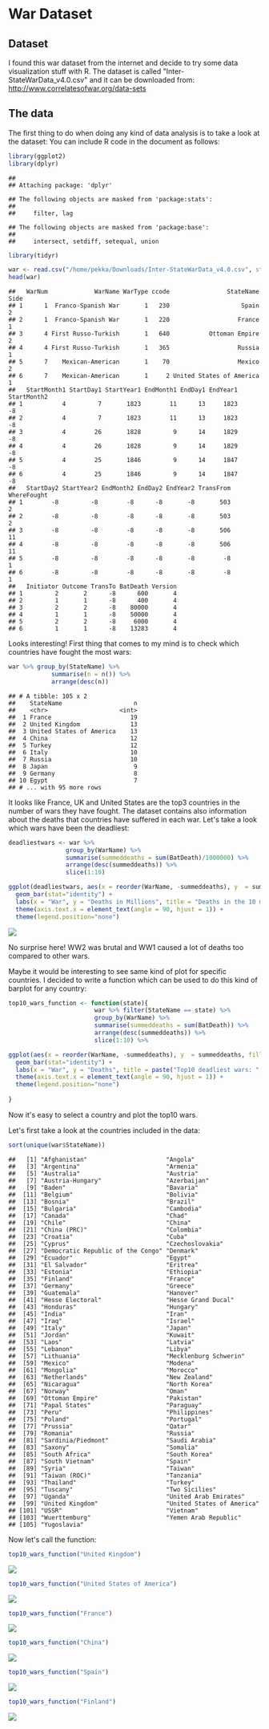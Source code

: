 War Dataset
================

Dataset
-------

I found this war dataset from the internet and decide to try some data visualization stuff with R. The dataset is called "Inter-StateWarData\_v4.0.csv" and it can be downloaded from: <http://www.correlatesofwar.org/data-sets>

The data
--------

The first thing to do when doing any kind of data analysis is to take a look at the dataset: You can include R code in the document as follows:

``` r
library(ggplot2)
library(dplyr)
```

    ## 
    ## Attaching package: 'dplyr'

    ## The following objects are masked from 'package:stats':
    ## 
    ##     filter, lag

    ## The following objects are masked from 'package:base':
    ## 
    ##     intersect, setdiff, setequal, union

``` r
library(tidyr)

war <- read.csv("/home/pekka/Downloads/Inter-StateWarData_v4.0.csv", stringsAsFactors = FALSE)
head(war)
```

    ##   WarNum             WarName WarType ccode                StateName Side
    ## 1      1  Franco-Spanish War       1   230                    Spain    2
    ## 2      1  Franco-Spanish War       1   220                   France    1
    ## 3      4 First Russo-Turkish       1   640           Ottoman Empire    2
    ## 4      4 First Russo-Turkish       1   365                   Russia    1
    ## 5      7    Mexican-American       1    70                   Mexico    2
    ## 6      7    Mexican-American       1     2 United States of America    1
    ##   StartMonth1 StartDay1 StartYear1 EndMonth1 EndDay1 EndYear1 StartMonth2
    ## 1           4         7       1823        11      13     1823          -8
    ## 2           4         7       1823        11      13     1823          -8
    ## 3           4        26       1828         9      14     1829          -8
    ## 4           4        26       1828         9      14     1829          -8
    ## 5           4        25       1846         9      14     1847          -8
    ## 6           4        25       1846         9      14     1847          -8
    ##   StartDay2 StartYear2 EndMonth2 EndDay2 EndYear2 TransFrom WhereFought
    ## 1        -8         -8        -8      -8       -8       503           2
    ## 2        -8         -8        -8      -8       -8       503           2
    ## 3        -8         -8        -8      -8       -8       506          11
    ## 4        -8         -8        -8      -8       -8       506          11
    ## 5        -8         -8        -8      -8       -8        -8           1
    ## 6        -8         -8        -8      -8       -8        -8           1
    ##   Initiator Outcome TransTo BatDeath Version
    ## 1         2       2      -8      600       4
    ## 2         1       1      -8      400       4
    ## 3         2       2      -8    80000       4
    ## 4         1       1      -8    50000       4
    ## 5         2       2      -8     6000       4
    ## 6         1       1      -8    13283       4

Looks interesting! First thing that comes to my mind is to check which countries have fought the most wars:

``` r
war %>% group_by(StateName) %>%
            summarise(n = n()) %>%
            arrange(desc(n))
```

    ## # A tibble: 105 x 2
    ##    StateName                    n
    ##    <chr>                    <int>
    ##  1 France                      19
    ##  2 United Kingdom              13
    ##  3 United States of America    13
    ##  4 China                       12
    ##  5 Turkey                      12
    ##  6 Italy                       10
    ##  7 Russia                      10
    ##  8 Japan                        9
    ##  9 Germany                      8
    ## 10 Egypt                        7
    ## # ... with 95 more rows

It looks like France, UK and United States are the top3 countries in the number of wars they have fought. The dataset contains also information about the deaths that countries have suffered in each war. Let's take a look which wars have been the deadliest:

``` r
deadliestwars <- war %>%
                group_by(WarName) %>%
                summarise(summeddeaths = sum(BatDeath)/1000000) %>%
                arrange(desc(summeddeaths)) %>%
                slice(1:10)

ggplot(deadliestwars, aes(x = reorder(WarName, -summeddeaths), y  = summeddeaths, fill = WarName))+
  geom_bar(stat="identity") +
  labs(x = "War", y = "Deaths in Millions", title = "Deaths in the 10 most deadly wars in history") +
  theme(axis.text.x = element_text(angle = 90, hjust = 1)) +
  theme(legend.position="none")
```

![](wardata_files/figure-markdown_github/unnamed-chunk-2-1.png)

No surprise here! WW2 was brutal and WW1 caused a lot of deaths too compared to other wars.

Maybe it would be interesting to see same kind of plot for specific countries. I decided to write a function which can be used to do this kind of barplot for any country:

``` r
top10_wars_function <- function(state){
                        war %>% filter(StateName == state) %>%
                        group_by(WarName) %>%
                        summarise(summeddeaths = sum(BatDeath)) %>%
                        arrange(desc(summeddeaths)) %>%
                        slice(1:10) %>%

ggplot(aes(x = reorder(WarName, -summeddeaths), y  = summeddeaths, fill = WarName))+
  geom_bar(stat="identity") +
  labs(x = "War", y = "Deaths", title = paste("Top10 deadliest wars: ", state)) +
  theme(axis.text.x = element_text(angle = 90, hjust = 1)) +
  theme(legend.position="none")
  
}
```

Now it's easy to select a country and plot the top10 wars.

Let's first take a look at the countries included in the data:

``` r
sort(unique(war$StateName))
```

    ##   [1] "Afghanistan"                      "Angola"                          
    ##   [3] "Argentina"                        "Armenia"                         
    ##   [5] "Australia"                        "Austria"                         
    ##   [7] "Austria-Hungary"                  "Azerbaijan"                      
    ##   [9] "Baden"                            "Bavaria"                         
    ##  [11] "Belgium"                          "Bolivia"                         
    ##  [13] "Bosnia"                           "Brazil"                          
    ##  [15] "Bulgaria"                         "Cambodia"                        
    ##  [17] "Canada"                           "Chad"                            
    ##  [19] "Chile"                            "China"                           
    ##  [21] "China (PRC)"                      "Colombia"                        
    ##  [23] "Croatia"                          "Cuba"                            
    ##  [25] "Cyprus"                           "Czechoslovakia"                  
    ##  [27] "Democratic Republic of the Congo" "Denmark"                         
    ##  [29] "Ecuador"                          "Egypt"                           
    ##  [31] "El Salvador"                      "Eritrea"                         
    ##  [33] "Estonia"                          "Ethiopia"                        
    ##  [35] "Finland"                          "France"                          
    ##  [37] "Germany"                          "Greece"                          
    ##  [39] "Guatemala"                        "Hanover"                         
    ##  [41] "Hesse Electoral"                  "Hesse Grand Ducal"               
    ##  [43] "Honduras"                         "Hungary"                         
    ##  [45] "India"                            "Iran"                            
    ##  [47] "Iraq"                             "Israel"                          
    ##  [49] "Italy"                            "Japan"                           
    ##  [51] "Jordan"                           "Kuwait"                          
    ##  [53] "Laos"                             "Latvia"                          
    ##  [55] "Lebanon"                          "Libya"                           
    ##  [57] "Lithuania"                        "Mecklenburg Schwerin"            
    ##  [59] "Mexico"                           "Modena"                          
    ##  [61] "Mongolia"                         "Morocco"                         
    ##  [63] "Netherlands"                      "New Zealand"                     
    ##  [65] "Nicaragua"                        "North Korea"                     
    ##  [67] "Norway"                           "Oman"                            
    ##  [69] "Ottoman Empire"                   "Pakistan"                        
    ##  [71] "Papal States"                     "Paraguay"                        
    ##  [73] "Peru"                             "Philippines"                     
    ##  [75] "Poland"                           "Portugal"                        
    ##  [77] "Prussia"                          "Qatar"                           
    ##  [79] "Romania"                          "Russia"                          
    ##  [81] "Sardinia/Piedmont"                "Saudi Arabia"                    
    ##  [83] "Saxony"                           "Somalia"                         
    ##  [85] "South Africa"                     "South Korea"                     
    ##  [87] "South Vietnam"                    "Spain"                           
    ##  [89] "Syria"                            "Taiwan"                          
    ##  [91] "Taiwan (ROC)"                     "Tanzania"                        
    ##  [93] "Thailand"                         "Turkey"                          
    ##  [95] "Tuscany"                          "Two Sicilies"                    
    ##  [97] "Uganda"                           "United Arab Emirates"            
    ##  [99] "United Kingdom"                   "United States of America"        
    ## [101] "USSR"                             "Vietnam"                         
    ## [103] "Wuerttemburg"                     "Yemen Arab Republic"             
    ## [105] "Yugoslavia"

Now let's call the function:

``` r
top10_wars_function("United Kingdom")
```

![](wardata_files/figure-markdown_github/unnamed-chunk-5-1.png)

``` r
top10_wars_function("United States of America")
```

![](wardata_files/figure-markdown_github/unnamed-chunk-5-2.png)

``` r
top10_wars_function("France")
```

![](wardata_files/figure-markdown_github/unnamed-chunk-5-3.png)

``` r
top10_wars_function("China")
```

![](wardata_files/figure-markdown_github/unnamed-chunk-5-4.png)

``` r
top10_wars_function("Spain")
```

![](wardata_files/figure-markdown_github/unnamed-chunk-5-5.png)

``` r
top10_wars_function("Finland")
```

![](wardata_files/figure-markdown_github/unnamed-chunk-5-6.png)
